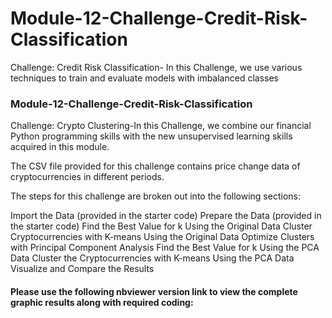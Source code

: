 # Module-12-Challenge-Credit-Risk-Classification
Challenge: Credit Risk Classification- In this Challenge, we use various techniques to train and evaluate models with imbalanced classes

### Module-12-Challenge-Credit-Risk-Classification
Challenge: Crypto Clustering-In this Challenge, we combine our financial Python programming skills with the new unsupervised learning skills acquired in this module.

The CSV file provided for this challenge contains price change data of cryptocurrencies in different periods.

The steps for this challenge are broken out into the following sections:

Import the Data (provided in the starter code) Prepare the Data (provided in the starter code) Find the Best Value for k Using the Original Data Cluster Cryptocurrencies with K-means Using the Original Data Optimize Clusters with Principal Component Analysis Find the Best Value for k Using the PCA Data Cluster the Cryptocurrencies with K-means Using the PCA Data Visualize and Compare the Results



#### Please use the following nbviewer version link to view the complete graphic results along with required coding: 
